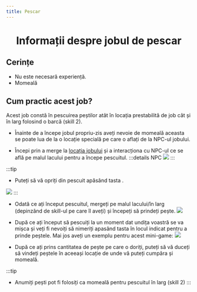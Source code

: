 ```yaml
---
title: Pescar
---
```


<script setup> 
    import KeyIcon from '../.vitepress/components/KeyIcon.vue'
</script>

# <center>Informații despre jobul de pescar</center>

## Cerințe

- Nu este necesară experiență.
- Momeală

## Cum practic acest job?

Acest job constă în pescuirea peștilor atât în locația prestabilită de job cât și în larg folosind o barcă (skill 2).

- Înainte de a începe jobul propriu-zis aveți nevoie de momeală aceasta se poate lua de la o locație specială pe care o aflați de la NPC-ul jobului.

- Începi prin a merge la [locația jobului](locatii) și a interacționa cu NPC-ul ce se află pe malul lacului pentru a începe pescuitul.
:::details NPC
![](https://i.imgur.com/D5Cd4Je.png)
:::

:::tip 
- Puteți să vă opriți din pescuit apăsând tasta <KeyIcon keyType="x"/>.

![](https://i.imgur.com/5VNTEAy.png)
:::

- Odată ce ați început pescuitul, mergeți pe malul lacului/în larg (depinzând de skill-ul pe care îl aveți) și începeți să prindeți pește.
![](https://i.imgur.com/Q0ciWkB.gif)

- După ce ați început să pescuiți la un moment dat undița voastră se va mișca și veți fi nevoiți să nimeriți apasând tasta <KeyIcon keyType="space"/> în locul indicat pentru a prinde peștele. Mai jos aveți un exemplu pentru acest mini-game:
![](https://i.imgur.com/NKfwaF0.gif)

- După ce ați prins cantitatea de pește pe care o doriți, puteți să vă duceți să vindeți peștele în aceeași locație de unde vă puteți cumpăra și momeală.

:::tip
- Anumiți pești pot fi folosiți ca momeală pentru pescuitul în larg (skill 2)
:::